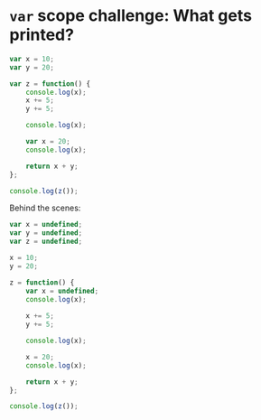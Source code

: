 # `var` scope challenge: What gets printed?

<div class="row">
<div class="cell-3">

```js
var x = 10;
var y = 20;

var z = function() {
    console.log(x);
    x += 5;
    y += 5;

    console.log(x);

    var x = 20;
    console.log(x);

    return x + y;
};

console.log(z());
```

</div>
<div class="cell-3 fragment">

Behind the scenes:

```js
var x = undefined;
var y = undefined;
var z = undefined;

x = 10;
y = 20;

z = function() {
    var x = undefined;
    console.log(x);
    
    x += 5;
    y += 5;

    console.log(x);

    x = 20;
    console.log(x);

    return x + y;
};

console.log(z());
```

</div>
</div>
